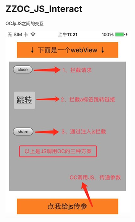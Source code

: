 # ZZOC_JS_Interact
OC与JS之间的交互

![image](https://github.com/ZhouZhengzz/ZZOC_JS_Interact/blob/master/%E6%95%88%E6%9E%9C%E5%9B%BE/zhushi.jpg)
